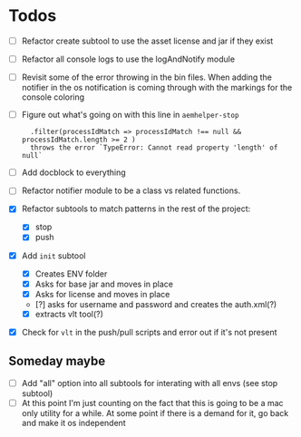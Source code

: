 # Todos

- [ ] Refactor create subtool to use the asset license and jar if they exist
- [ ] Refactor all console logs to use the logAndNotify module
- [ ] Revisit some of the error throwing in the bin files. When adding the notifier in the os notification is coming through with the markings for the console coloring
- [ ] Figure out what's going on with this line in `aemhelper-stop`

        .filter(processIdMatch => processIdMatch !== null && processIdMatch.length >= 2 )
        throws the error `TypeError: Cannot read property 'length' of null`

- [ ] Add docblock to everything
- [ ] Refactor notifier module to be a class vs related functions.
- [x] Refactor subtools to match patterns in the rest of the project:
    - [x] stop
    - [x] push
- [x] Add `init` subtool
    - [x] Creates ENV folder
    - [x] Asks for base jar and moves in place
    - [x] Asks for license and moves in place
    - [?] asks for username and password and creates the auth.xml(?)
    - [x] extracts vlt tool(?)
- [x] Check for `vlt` in the push/pull scripts and error out if it's not present


## Someday maybe
- [ ] Add "all" option into all subtools for interating with all envs (see stop subtool)
- [ ] At this point I'm just counting on the fact that this is going to be a mac only utility for a while. At some point if there is a demand for it, go back and make it os independent
